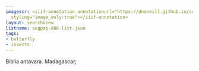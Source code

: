 ```yaml
---
imagescr: <iiif-annotation annotationurl="https://dnoneill.github.io/annotate/annotations/segpap-006-3.json"
  styling="image_only:true"></iiif-annotation>
layout: searchview
listname: segpap-006-list.json
tags:
- butterfly
- insects
---
```

Biblia antavara. Madagascar;